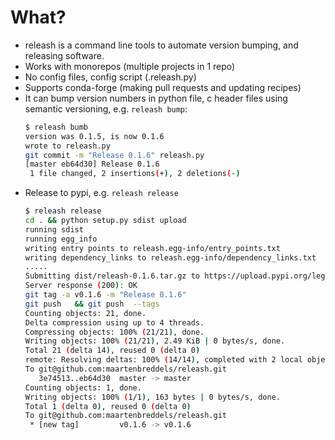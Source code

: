 # What?
 * releash is a command line tools to automate version bumping, and releasing software. 
 * Works with monorepos (multiple projects in 1 repo)
 * No config files, config script (.releash.py)
 * Supports conda-forge (making pull requests and updating recipes)
 * It can bump version numbers in python file, c header files using semantic versioning, e.g. `releash bump`:
     ```bash
     $ releash bumb
     version was 0.1.5, is now 0.1.6
     wrote to releash.py
     git commit -m "Release 0.1.6" releash.py
     [master eb64d30] Release 0.1.6
      1 file changed, 2 insertions(+), 2 deletions(-)
     ```
  * Release to pypi, e.g. `releash release`
    ```bash
    $ releash release
    cd . && python setup.py sdist upload
    running sdist
    running egg_info
    writing entry points to releash.egg-info/entry_points.txt
    writing dependency_links to releash.egg-info/dependency_links.txt
    .....
    Submitting dist/releash-0.1.6.tar.gz to https://upload.pypi.org/legacy/
    Server response (200): OK
    git tag -a v0.1.6 -m "Release 0.1.6"
    git push   && git push  --tags
    Counting objects: 21, done.
    Delta compression using up to 4 threads.
    Compressing objects: 100% (21/21), done.
    Writing objects: 100% (21/21), 2.49 KiB | 0 bytes/s, done.
    Total 21 (delta 14), reused 0 (delta 0)
    remote: Resolving deltas: 100% (14/14), completed with 2 local objects.
    To git@github.com:maartenbreddels/releash.git
       3e74513..eb64d30  master -> master
    Counting objects: 1, done.
    Writing objects: 100% (1/1), 163 bytes | 0 bytes/s, done.
    Total 1 (delta 0), reused 0 (delta 0)
    To git@github.com:maartenbreddels/releash.git
     * [new tag]         v0.1.6 -> v0.1.6
    ```
